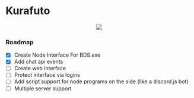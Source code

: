 # Kurafuto
<p align="center">
  <img src="https://animiru.dev/kurafuto.png"/>
</p>

### Roadmap
- [x] Create Node Interface For BDS.exe
- [x] Add chat api events
- [ ] Create web interface
- [ ] Protect interface via logins
- [ ] Add script support for node programs on the side (like a discord.js bot)
- [ ] Multiple server support
